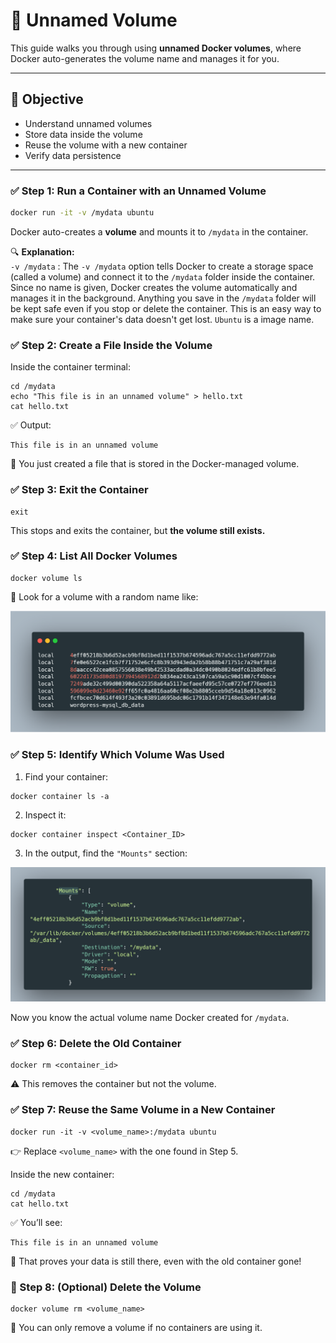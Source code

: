 # 🐳 Unnamed Volume

This guide walks you through using **unnamed Docker volumes**, where Docker auto-generates the volume name and manages it for you.

---

## 🎯 Objective

- Understand unnamed volumes
- Store data inside the volume
- Reuse the volume with a new container
- Verify data persistence

---

### ✅ Step 1: Run a Container with an Unnamed Volume

```bash
docker run -it -v /mydata ubuntu
```
Docker auto-creates a **volume** and mounts it to `/mydata` in the container.

🔍 **Explanation:** <br>
`-v /mydata`  : The `-v /mydata` option tells Docker to create a storage space (called a volume) and connect it to the `/mydata` folder inside the container. Since no name is given, Docker creates the volume automatically and manages it in the background. Anything you save in the `/mydata` folder will be kept safe even if you stop or delete the container. This is an easy way to make sure your container's data doesn't get lost. `Ubuntu` is a image name.

### ✅ Step 2: Create a File Inside the Volume
Inside the container terminal:
```
cd /mydata
echo "This file is in an unnamed volume" > hello.txt
cat hello.txt
```
✅ Output:
```
This file is in an unnamed volume
```
🎯 You just created a file that is stored in the Docker-managed volume.

### ✅ Step 3: Exit the Container
```
exit
```
This stops and exits the container, but **the volume still exists.**

### ✅ Step 4: List All Docker Volumes
```
docker volume ls
```
📌 Look for a volume with a random name like:

<img src="https://github.com/anik-devops11/Docker-For-Beginners/blob/main/Images/volume list.png" border="0">

### ✅ Step 5: Identify Which Volume Was Used
1. Find your container:
```
docker container ls -a
```
2. Inspect it:
```
docker container inspect <Container_ID>
``` 
3. In the output, find the `"Mounts"` section:

<img src="https://github.com/anik-devops11/Docker-For-Beginners/blob/main/Images/Mounts.png" border="0">

Now you know the actual volume name Docker created for `/mydata`.

### ✅ Step 6: Delete the Old Container

```
docker rm <container_id>
```
⚠️ This removes the container but not the volume.

### ✅ Step 7: Reuse the Same Volume in a New Container
```
docker run -it -v <volume_name>:/mydata ubuntu
```
👉 Replace `<volume_name>` with the one found in Step 5. 

Inside the new container:
```
cd /mydata
cat hello.txt
```
✅ You’ll see:
```
This file is in an unnamed volume
```
🎉 That proves your data is still there, even with the old container gone!

### 🧹 Step 8: (Optional) Delete the Volume

```
docker volume rm <volume_name>
```
📌 You can only remove a volume if no containers are using it.